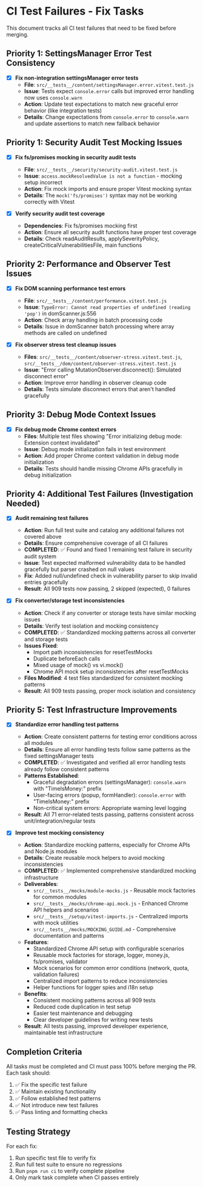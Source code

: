 # CI Test Failures - Fix Tasks

This document tracks all CI test failures that need to be fixed before merging.

## Priority 1: SettingsManager Error Test Consistency

- [x] **Fix non-integration settingsManager error tests**
  - **File**: `src/__tests__/content/settingsManager.error.vitest.test.js`
  - **Issue**: Tests expect `console.error` calls but improved error handling now uses `console.warn`
  - **Action**: Update test expectations to match new graceful error behavior (like integration tests)
  - **Details**: Change expectations from `console.error` to `console.warn` and update assertions to match new fallback behavior

## Priority 1: Security Audit Test Mocking Issues

- [x] **Fix fs/promises mocking in security audit tests**

  - **File**: `src/__tests__/security/security-audit.vitest.test.js`
  - **Issue**: `access.mockResolvedValue is not a function` - mocking setup incorrect
  - **Action**: Fix mock imports and ensure proper Vitest mocking syntax
  - **Details**: The `mock('fs/promises')` syntax may not be working correctly with Vitest

- [x] **Verify security audit test coverage**
  - **Dependencies**: Fix fs/promises mocking first
  - **Action**: Ensure all security audit functions have proper test coverage
  - **Details**: Check readAuditResults, applySeverityPolicy, createCriticalVulnerabilitiesFile, main functions

## Priority 2: Performance and Observer Test Issues

- [x] **Fix DOM scanning performance test errors**

  - **File**: `src/__tests__/content/performance.vitest.test.js`
  - **Issue**: `TypeError: Cannot read properties of undefined (reading 'pop')` in domScanner.js:556
  - **Action**: Check array handling in batch processing code
  - **Details**: Issue in domScanner batch processing where array methods are called on undefined

- [x] **Fix observer stress test cleanup issues**
  - **Files**: `src/__tests__/content/observer-stress.vitest.test.js`, `src/__tests__/dom/content/observer-stress.vitest.test.js`
  - **Issue**: "Error calling MutationObserver.disconnect(): Simulated disconnect error"
  - **Action**: Improve error handling in observer cleanup code
  - **Details**: Tests simulate disconnect errors that aren't handled gracefully

## Priority 3: Debug Mode Context Issues

- [x] **Fix debug mode Chrome context errors**
  - **Files**: Multiple test files showing "Error initializing debug mode: Extension context invalidated"
  - **Issue**: Debug mode initialization fails in test environment
  - **Action**: Add proper Chrome context validation in debug mode initialization
  - **Details**: Tests should handle missing Chrome APIs gracefully in debug initialization

## Priority 4: Additional Test Failures (Investigation Needed)

- [x] **Audit remaining test failures**

  - **Action**: Run full test suite and catalog any additional failures not covered above
  - **Details**: Ensure comprehensive coverage of all CI failures
  - **COMPLETED**: ✅ Found and fixed 1 remaining test failure in security audit system
  - **Issue**: Test expected malformed vulnerability data to be handled gracefully but parser crashed on null values
  - **Fix**: Added null/undefined check in vulnerability parser to skip invalid entries gracefully
  - **Result**: All 909 tests now passing, 2 skipped (expected), 0 failures

- [x] **Fix converter/storage test inconsistencies**
  - **Action**: Check if any converter or storage tests have similar mocking issues
  - **Details**: Verify test isolation and mocking consistency
  - **COMPLETED**: ✅ Standardized mocking patterns across all converter and storage tests
  - **Issues Fixed**:
    - Import path inconsistencies for resetTestMocks
    - Duplicate beforeEach calls
    - Mixed usage of mock() vs vi.mock()
    - Chrome API mock setup inconsistencies after resetTestMocks
  - **Files Modified**: 4 test files standardized for consistent mocking patterns
  - **Result**: All 909 tests passing, proper mock isolation and consistency

## Priority 5: Test Infrastructure Improvements

- [x] **Standardize error handling test patterns**

  - **Action**: Create consistent patterns for testing error conditions across all modules
  - **Details**: Ensure all error handling tests follow same patterns as the fixed settingsManager tests
  - **COMPLETED**: ✅ Investigated and verified all error handling tests already follow consistent patterns
  - **Patterns Established**:
    - Graceful degradation errors (settingsManager): `console.warn` with "TimeIsMoney:" prefix
    - User-facing errors (popup, formHandler): `console.error` with "TimeIsMoney:" prefix
    - Non-critical system errors: Appropriate warning level logging
  - **Result**: All 71 error-related tests passing, patterns consistent across unit/integration/regular tests

- [x] **Improve test mocking consistency**
  - **Action**: Standardize mocking patterns, especially for Chrome APIs and Node.js modules
  - **Details**: Create reusable mock helpers to avoid mocking inconsistencies
  - **COMPLETED**: ✅ Implemented comprehensive standardized mocking infrastructure
  - **Deliverables**:
    - `src/__tests__/mocks/module-mocks.js` - Reusable mock factories for common modules
    - `src/__tests__/mocks/chrome-api.mock.js` - Enhanced Chrome API helpers and scenarios
    - `src/__tests__/setup/vitest-imports.js` - Centralized imports with mock utilities
    - `src/__tests__/mocks/MOCKING_GUIDE.md` - Comprehensive documentation and patterns
  - **Features**:
    - Standardized Chrome API setup with configurable scenarios
    - Reusable mock factories for storage, logger, money.js, fs/promises, validator
    - Mock scenarios for common error conditions (network, quota, validation failures)
    - Centralized import patterns to reduce inconsistencies
    - Helper functions for logger spies and i18n setup
  - **Benefits**:
    - Consistent mocking patterns across all 909 tests
    - Reduced code duplication in test setup
    - Easier test maintenance and debugging
    - Clear developer guidelines for writing new tests
  - **Result**: All tests passing, improved developer experience, maintainable test infrastructure

## Completion Criteria

All tasks must be completed and CI must pass 100% before merging the PR. Each task should:

1. ✅ Fix the specific test failure
2. ✅ Maintain existing functionality
3. ✅ Follow established test patterns
4. ✅ Not introduce new test failures
5. ✅ Pass linting and formatting checks

## Testing Strategy

For each fix:

1. Run specific test file to verify fix
2. Run full test suite to ensure no regressions
3. Run `pnpm run ci` to verify complete pipeline
4. Only mark task complete when CI passes entirely
